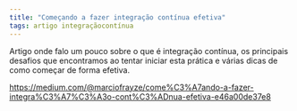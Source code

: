 ```yaml
---
title: "Começando a fazer integração contínua efetiva"
tags: artigo integraçãocontínua
---
```


Artigo onde falo um pouco sobre o que é integração contínua, os principais desafios que encontramos ao tentar iniciar esta prática e várias dicas de como começar de forma efetiva.

https://medium.com/@marciofrayze/come%C3%A7ando-a-fazer-integra%C3%A7%C3%A3o-cont%C3%ADnua-efetiva-e46a00de37e8
